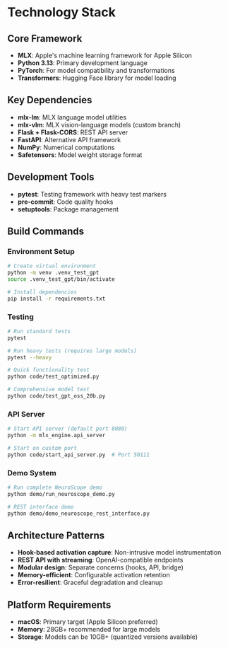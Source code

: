 # Technology Stack

## Core Framework
- **MLX**: Apple's machine learning framework for Apple Silicon
- **Python 3.13**: Primary development language
- **PyTorch**: For model compatibility and transformations
- **Transformers**: Hugging Face library for model loading

## Key Dependencies
- **mlx-lm**: MLX language model utilities
- **mlx-vlm**: MLX vision-language models (custom branch)
- **Flask + Flask-CORS**: REST API server
- **FastAPI**: Alternative API framework
- **NumPy**: Numerical computations
- **Safetensors**: Model weight storage format

## Development Tools
- **pytest**: Testing framework with heavy test markers
- **pre-commit**: Code quality hooks
- **setuptools**: Package management

## Build Commands

### Environment Setup
```bash
# Create virtual environment
python -m venv .venv_test_gpt
source .venv_test_gpt/bin/activate

# Install dependencies
pip install -r requirements.txt
```

### Testing
```bash
# Run standard tests
pytest

# Run heavy tests (requires large models)
pytest --heavy

# Quick functionality test
python code/test_optimized.py

# Comprehensive model test
python code/test_gpt_oss_20b.py
```

### API Server
```bash
# Start API server (default port 8080)
python -m mlx_engine.api_server

# Start on custom port
python code/start_api_server.py  # Port 50111
```

### Demo System
```bash
# Run complete NeuroScope demo
python demo/run_neuroscope_demo.py

# REST interface demo
python demo/demo_neuroscope_rest_interface.py
```

## Architecture Patterns
- **Hook-based activation capture**: Non-intrusive model instrumentation
- **REST API with streaming**: OpenAI-compatible endpoints
- **Modular design**: Separate concerns (hooks, API, bridge)
- **Memory-efficient**: Configurable activation retention
- **Error-resilient**: Graceful degradation and cleanup

## Platform Requirements
- **macOS**: Primary target (Apple Silicon preferred)
- **Memory**: 28GB+ recommended for large models
- **Storage**: Models can be 10GB+ (quantized versions available)